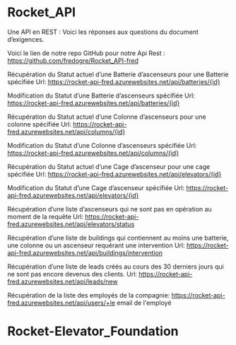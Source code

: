 # Rocket_API

Une API en REST : Voici les réponses aux questions du document d’exigences. 

Voici le lien de notre repo GitHub pour notre Api Rest : https://github.com/fredogre/Rocket_API-fred


Récupération du Statut actuel d’une Batterie d’ascenseurs pour une Batterie spécifiée   Url: https://rocket-api-fred.azurewebsites.net/api/batteries/{id}

Modification du Statut d’une Batterie d’ascenseurs spécifiée Url: https://rocket-api-fred.azurewebsites.net/api/batteries/{id}

Récupération du Statut actuel d’une Colonne d’ascenseurs pour une colonne spécifiée  Url: https://rocket-api-fred.azurewebsites.net/api/columns/{id}

Modification du Statut d’une Colonne d’ascenseurs spécifiée  Url: https://rocket-api-fred.azurewebsites.net/api/columns/{id}

Récupération du Statut actuel d’une Cage d’ascenseur pour une cage spécifiée  Url: https://rocket-api-fred.azurewebsites.net/api/elevators/{id}

Modification du Statut d’une Cage d’ascenseur spécifiée  Url: https://rocket-api-fred.azurewebsites.net/api/elevators/{id}

Récupération d’une liste d’ascenseurs qui ne sont pas en opération au moment de la requête Url: 
https://rocket-api-fred.azurewebsites.net/api/elevators/status

Récupération d’une liste de buildings qui contiennent au moins une batterie, une colonne ou un ascenseur requérant une intervention Url: https://rocket-api-fred.azurewebsites.net/api/buildings/intervention

Récupération d’une liste de leads créés au cours des 30 derniers jours qui ne sont pas encore devenus des clients. Url: https://rocket-api-fred.azurewebsites.net/api/leads/new

Récupération de la liste des employés de la compagnie: https://rocket-api-fred.azurewebsites.net/api/users/+le email de l'employé


# Rocket-Elevator_Foundation
